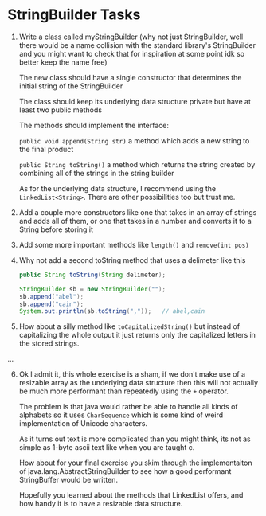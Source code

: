 # StringBuilder Tasks

1. Write a class called myStringBuilder
    (why not just StringBuilder, well there would be a name collision with the standard library's StringBuilder and you might want to check that for inspiration at some point idk so better keep the name free)
    
    The new class should have a single constructor that determines the initial string of the StringBuilder

    The class should keep its underlying data structure private but have at least two public methods

    The methods should implement the interface:

    `public void append(String str)` a method which adds a new string to the final product

    `public String toString()` a method which returns the string created by combining all of the strings in the string builder

    As for the underlying data structure, I recommend using the `LinkedList<String>`. There are other possibilities too but trust me.
1. Add a couple more constructors like one that takes in an array of strings and adds all of them, or one that takes in a number and converts it to a String before storing it
1. Add some more important methods like `length()` and `remove(int pos)`
1. Why not add a second toString method that uses a delimeter like this
    ```java
    public String toString(String delimeter);

    StringBuilder sb = new StringBuilder("");
    sb.append("abel");
    sb.append("cain");
    System.out.println(sb.toString(","));   // abel,cain
    ```
1. How about a silly method like `toCapitalizedString()` but instead of capitalizing the whole output it just returns only the capitalized letters in the stored strings.

<p>...</p>

6. Ok I admit it, this whole exercise is a sham, if we don't make use of a resizable array as the underlying data structure then this will not actually be much more performant than repeatedly using the  `+` operator.

    The problem is that java would rather be able to handle all kinds of alphabets so it uses `CharSequence` which is some kind of weird implementation of Unicode characters.

    As it turns out text is more complicated than you might think, its not as simple as 1-byte ascii text like when you are taught c.

    How about for your final exercise you skim through the implementaiton of java.lang.AbstractStringBuilder to see how a good performant StringBuffer would be written.

    Hopefully you learned about the methods that LinkedList offers, and how handy it is to have a resizable data structure.